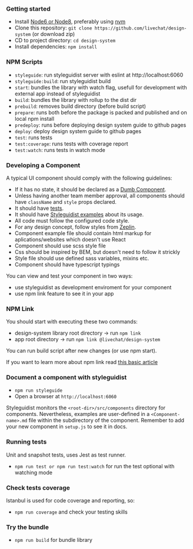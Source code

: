 ### Getting started

- Install [Node6 or Node8](https://nodejs.org/en/), preferably using [nvm](https://github.com/creationix/nvm)
- Clone this repository: `git clone https://github.com/livechat/design-system` (or download zip)
- CD to project directory: `cd design-system`
- Install dependencies: `npm install`

### NPM Scripts

- `styleguide`: run styleguidist server with eslint at http://localhost:6060
- `styleguide:build`: run styleguidist build
- `start`: bundles the library with watch flag, usefull for development with external app instead of styleguidist
- `build`: bundles the library with rollup to the dist dir
- `prebuild`: removes build directory (before build script)
- `prepare`: runs both before the package is packed and published and on local npm install
- `predeploy`: runs before deploying design system guide to github pages
- `deploy`: deploy design system guide to github pages
- `test`: runs tests
- `test:coverage`: runs tests with coverage report
- `test:watch`: runs tests in watch mode

### Developing a Component

A typical UI component should comply with the following guidelines:

- If it has no state, it should be declared as a [Dumb Component](#dumb-component).
- Unless having another team member approval, all components should have `className` and `style` props declared.
- It should have [tests](#running-tests).
- It should have [Styleguidist examples](#document-the-component-with-styleguidist) about its usage.
- All code must follow the configured code style.
- For any design concept, follow styles from [Zeplin](https://zpl.io/a8K8YnE).
- Component example file should contain html markup for aplications/websites which doesn't use React
- Component should use scss style file
- Css should be inspired by BEM, but doesn't need to follow it strickly
- Style file should use defined sass variables, mixins etc.
- Component should have typescript typings

You can view and test your component in two ways:

- use styleguidist as development enviroment for your component
- use npm link feature to see it in your app

### NPM Link

You should start with executing these two commands:

- design-system library root directory -> run `npm link`
- app root directory -> run `npm link @livechat/design-system`

You can run build script after new changes (or use npm start).

If you want to learn more about npm link read [this basic article](https://poznajprogramowanie.pl/enhance-your-development-workflow-with-npm-link/)

### Document a component with styleguidist

- `npm run styleguide`
- Open a browser at `http://localhost:6060`

Styleguidist monitors the `<root-dir>/src/components` directory for components. Nevertheless, examples are user-defined in a `<Component-name>.md` file within the subdirectory of the component. Remember to add your new component in `setup.js` to see it in docs.

### Running tests

Unit and snapshot tests, uses Jest as test runner.

- `npm run test or npm run test:watch` for run the test optional with watching mode

### Check tests coverage

Istanbul is used for code coverage and reporting, so:

- `npm run coverage` and check your testing skills

### Try the bundle

- `npm run build` for bundle library
